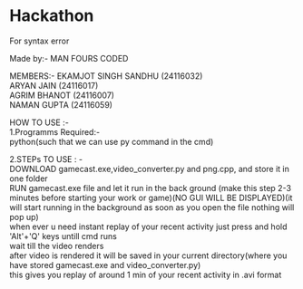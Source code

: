 # Hackathon
For syntax error  

Made by:- MAN FOURS CODED  

MEMBERS:- EKAMJOT SINGH SANDHU (24116032)  
          ARYAN JAIN (24116017)  
          AGRIM BHANOT (24116007)  
          NAMAN GUPTA (24116059)  
					
HOW TO USE :-  
1.Programms Required:-  
    python(such that we can use py command in the cmd) 
		
2.STEPs TO USE : -  
    DOWNLOAD gamecast.exe,video_converter.py and png.cpp, and store it in one folder  
    RUN gamecast.exe file and let it run in the back ground (make this step 2-3 minutes before starting your work or game)(NO GUI WILL BE DISPLAYED)(it will start running in the background as soon as you open the file nothing will pop up)  
    when ever u need instant replay of your recent activity just press and hold 'Alt'+'Q' keys untill cmd runs  
    wait till the video renders  
    after video is rendered it will be saved in your current directory(where you have stored gamecast.exe and video_converter.py)  
    this gives you replay of around 1 min of your recent activity in .avi format

    
